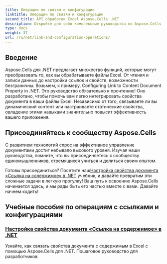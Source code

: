 ```yaml
---
title: Операции по связям и конфигурации
linktitle: Операции по связям и конфигурации
second_title: API обработки Excel Aspose.Cells .NET
description: Откройте для себя комплексные руководства по Aspose.Cells для .NET, включая настройку ссылок и многое другое. Идеально подходит для разработчиков, желающих улучшить свои приложения Excel.
type: docs
weight: 37
url: /ru/net/link-and-configuration-operations/
---
```

## Введение

Aspose.Cells для .NET предлагает множество функций, которые могут преобразовать то, как вы обрабатываете файлы Excel. От чтения и записи данных до настройки ссылок и свойств, возможности безграничны. Возьмем, к примеру, Configuring Link to Content Document Property in .NET. Это руководство обязательно к прочтению! Оно разработано, чтобы помочь вам легко интегрировать свойства документа в ваши файлы Excel. Независимо от того, связываете ли вы динамический контент или настраиваете статические свойства, овладение этими навыками значительно повысит эффективность вашего приложения.

## Присоединяйтесь к сообществу Aspose.Cells

С развитием технологий спрос на эффективное управление документами достиг небывало высокого уровня. Изучая наши руководства, помните, что вы присоединяетесь к сообществу единомышленников, стремящихся учиться и делиться своим опытом. 

Готовы присоединиться? Посетите наш[Настройка свойства документа «Ссылка на содержимое» в .NET](./configuring-link-to-content-document-property/) учебник, и давайте превратим эти сложные задачи в легкую прогулку! Ваш путь к освоению Aspose.Cells начинается здесь, и мы рады быть его частью вместе с вами. Давайте начнем кодить!

## Учебные пособия по операциям с ссылками и конфигурациями
### [Настройка свойства документа «Ссылка на содержимое» в .NET](./configuring-link-to-content-document-property/)
Узнайте, как связать свойства документа с содержимым в Excel с помощью Aspose.Cells для .NET. Пошаговое руководство для разработчиков.